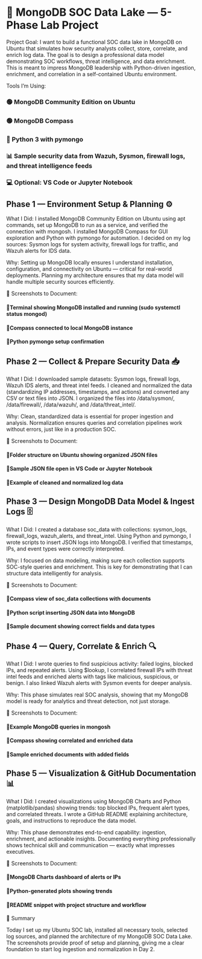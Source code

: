 # 🧠 MongoDB SOC Data Lake — 5-Phase Lab Project 

Project Goal:
I want to build a functional SOC data lake in MongoDB on Ubuntu that simulates how security analysts collect, store, correlate, and enrich log data. The goal is to design a professional data model demonstrating SOC workflows, threat intelligence, and data enrichment. This is meant to impress MongoDB leadership with Python-driven ingestion, enrichment, and correlation in a self-contained Ubuntu environment.

Tools I’m Using:

### 🟢 MongoDB Community Edition on Ubuntu

### 🟢 MongoDB Compass

### 🐍 Python 3 with pymongo

### 📊 Sample security data from Wazuh, Sysmon, firewall logs, and threat intelligence feeds

### 💻 Optional: VS Code or Jupyter Notebook

## Phase 1 — Environment Setup & Planning ⚙️

What I Did:
I installed MongoDB Community Edition on Ubuntu using apt commands, set up MongoDB to run as a service, and verified the connection with mongosh. I installed MongoDB Compass for GUI exploration and Python with pymongo for automation. I decided on my log sources: Sysmon logs for system activity, firewall logs for traffic, and Wazuh alerts for IDS data.

Why:
Setting up MongoDB locally ensures I understand installation, configuration, and connectivity on Ubuntu — critical for real-world deployments. Planning my architecture ensures that my data model will handle multiple security sources efficiently.

📸 Screenshots to Document:

#### 🍃Terminal showing MongoDB installed and running (sudo systemctl status mongod)

#### 🍃Compass connected to local MongoDB instance

#### 🍃Python pymongo setup confirmation

## Phase 2 — Collect & Prepare Security Data 📥

What I Did:
I downloaded sample datasets: Sysmon logs, firewall logs, Wazuh IDS alerts, and threat intel feeds. I cleaned and normalized the data (standardizing IP addresses, timestamps, and actions) and converted any CSV or text files into JSON. I organized the files into /data/sysmon/, /data/firewall/, /data/wazuh/, and /data/threat_intel/.

Why:
Clean, standardized data is essential for proper ingestion and analysis. Normalization ensures queries and correlation pipelines work without errors, just like in a production SOC.

📸 Screenshots to Document:

#### 🍃Folder structure on Ubuntu showing organized JSON files

#### 🍃Sample JSON file open in VS Code or Jupyter Notebook

#### 🍃Example of cleaned and normalized log data

## Phase 3 — Design MongoDB Data Model & Ingest Logs 🗄️

What I Did:
I created a database soc_data with collections: sysmon_logs, firewall_logs, wazuh_alerts, and threat_intel. Using Python and pymongo, I wrote scripts to insert JSON logs into MongoDB. I verified that timestamps, IPs, and event types were correctly interpreted.

Why:
I focused on data modeling, making sure each collection supports SOC-style queries and enrichment. This is key for demonstrating that I can structure data intelligently for analysis.

📸 Screenshots to Document:

#### 🍃Compass view of soc_data collections with documents

#### 🍃Python script inserting JSON data into MongoDB

#### 🍃Sample document showing correct fields and data types

## Phase 4 — Query, Correlate & Enrich 🔍

What I Did:
I wrote queries to find suspicious activity: failed logins, blocked IPs, and repeated alerts. Using $lookup, I correlated firewall IPs with threat intel feeds and enriched alerts with tags like malicious, suspicious, or benign. I also linked Wazuh alerts with Sysmon events for deeper analysis.

Why:
This phase simulates real SOC analysis, showing that my MongoDB model is ready for analytics and threat detection, not just storage.

📸 Screenshots to Document:

#### 🍃Example MongoDB queries in mongosh

#### 🍃Compass showing correlated and enriched data

#### 🍃Sample enriched documents with added fields

## Phase 5 — Visualization & GitHub Documentation 📊

What I Did:
I created visualizations using MongoDB Charts and Python (matplotlib/pandas) showing trends: top blocked IPs, frequent alert types, and correlated threats. I wrote a GitHub README explaining architecture, goals, and instructions to reproduce the data model.

Why:
This phase demonstrates end-to-end capability: ingestion, enrichment, and actionable insights. Documenting everything professionally shows technical skill and communication — exactly what impresses executives.

📸 Screenshots to Document:

#### 🍃MongoDB Charts dashboard of alerts or IPs

#### 🍃Python-generated plots showing trends

#### 🍃README snippet with project structure and workflow


🏁 Summary

Today I set up my Ubuntu SOC lab, installed all necessary tools, selected log sources, and planned the architecture of my MongoDB SOC Data Lake. The screenshots provide proof of setup and planning, giving me a clear foundation to start log ingestion and normalization in Day 2.
